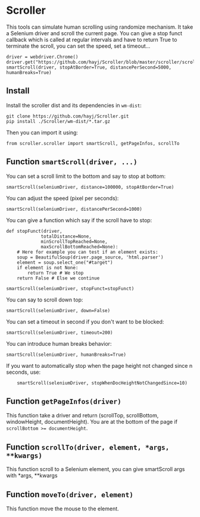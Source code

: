 
# Scroller

This tools can simulate human scrolling using randomize mechanism. It take a Selenium driver and scroll the current page. You can give a stop funct callback which is called at regular intervals and have to return True to terminate the scroll, you can set the speed, set a timeout...

	driver = webdriver.Chrome()
	driver.get("https://github.com/hayj/Scroller/blob/master/scroller/scroller.py")
	smartScroll(driver, stopAtBorder=True, distancePerSecond=5000, humanBreaks=True)

## Install

Install the scroller dist and its dependencies in `wm-dist`:

	git clone https://github.com/hayj/Scroller.git
	pip install ./Scroller/wm-dist/*.tar.gz

Then you can import it using:

    from scroller.scroller import smartScroll, getPageInfos, scrollTo

## Function `smartScroll(driver, ...)`

You can set a scroll limit to the bottom and say to stop at bottom:

    smartScroll(seleniumDriver, distance=100000, stopAtBorder=True)

You can adjust the speed (pixel per seconds):

	smartScroll(seleniumDriver, distancePerSecond=1000)

You can give a function which say if the scroll have to stop:

	def stopFunct(driver,
	             totalDistance=None,
	             minScrollTopReached=None,
	             maxScrollBottomReached=None):
		# Here for example you can test if an element exists:
		soup = BeautifulSoup(driver.page_source, 'html.parser')
		element = soup.select_one("#target")
		if element is not None:
			return True # We stop
		return False # Else we continue

	smartScroll(seleniumDriver, stopFunct=stopFunct)

You can say to scroll down top:

	smartScroll(seleniumDriver, down=False)

You can set a timeout in second if you don't want to be blocked:

	smartScroll(seleniumDriver, timeout=200)

You can introduce human breaks behavior:

	smartScroll(seleniumDriver, humanBreaks=True)

If you want to automatically stop when the page height not changed since n seconds, use:

		smartScroll(seleniumDriver, stopWhenDocHeightNotChangedSince=10)

## Function `getPageInfos(driver)`

This function take a driver and return (scrollTop, scrollBottom, windowHeight, documentHeight). You are at the bottom of the page if `scrollBottom >= documentHeight`.

## Function `scrollTo(driver, element, *args, **kwargs)`

This function scroll to a Selenium element, you can give smartScroll args with *args, **kwargs

## Function `moveTo(driver, element)`

This function move the mouse to the element.